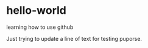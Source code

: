 # hello-world
learning how to use github

Just trying to update a line of text for testing puporse.
